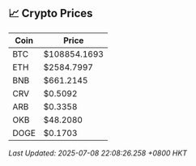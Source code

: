 ## 📈 Crypto Prices

| Coin | Price |
| ---- | ----- |
| BTC | $108854.1693 |
| ETH | $2584.7997 |
| BNB | $661.2145 |
| CRV | $0.5092 |
| ARB | $0.3358 |
| OKB | $48.2080 |
| DOGE | $0.1703 |

_Last Updated: 2025-07-08 22:08:26.258 +0800 HKT_